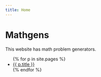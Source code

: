 ```yaml
---
title: Home
---
```

# Mathgens
This website has math problem generators.

<ul>
      {% for p in site.pages %}
        <li>
          <a href="{{site.url}}{{ p.url }}">{{ p.title }}</a>
        </li>
      {% endfor %}
</ul>
